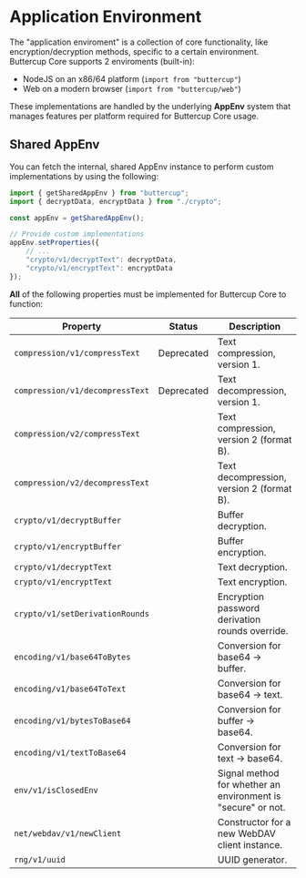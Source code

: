 # Application Environment

The "application enviroment" is a collection of core functionality, like encryption/decryption methods, specific to a certain environment. Buttercup Core supports 2 enviroments (built-in):

 * NodeJS on an x86/64 platform (`import from "buttercup"`)
 * Web on a modern browser (`import from "buttercup/web"`)

These implementations are handled by the underlying **AppEnv** system that manages features per platform required for Buttercup Core usage.

## Shared AppEnv

You can fetch the internal, shared AppEnv instance to perform custom implementations by using the following:

```typescript
import { getSharedAppEnv } from "buttercup";
import { decryptData, encryptData } from "./crypto";

const appEnv = getSharedAppEnv();

// Provide custom implementations
appEnv.setProperties({
    // ...
    "crypto/v1/decryptText": decryptData,
    "crypto/v1/encryptText": encryptData
});
```

**All** of the following properties must be implemented for Buttercup Core to function:

| Property                              | Status        | Description                                           |
|---------------------------------------|---------------|-------------------------------------------------------|
| `compression/v1/compressText`         | Deprecated    | Text compression, version 1.                          |
| `compression/v1/decompressText`       | Deprecated    | Text decompression, version 1.                        |
| `compression/v2/compressText`         |               | Text compression, version 2 (format B).               |
| `compression/v2/decompressText`       |               | Text decompression, version 2 (format B).             |
| `crypto/v1/decryptBuffer`             |               | Buffer decryption.                                    |
| `crypto/v1/encryptBuffer`             |               | Buffer encryption.                                    |
| `crypto/v1/decryptText`               |               | Text decryption.                                      |
| `crypto/v1/encryptText`               |               | Text encryption.                                      |
| `crypto/v1/setDerivationRounds`       |               | Encryption password derivation rounds override.       |
| `encoding/v1/base64ToBytes`           |               | Conversion for base64 -> buffer.                      |
| `encoding/v1/base64ToText`            |               | Conversion for base64 -> text.                        |
| `encoding/v1/bytesToBase64`           |               | Conversion for buffer -> base64.                      |
| `encoding/v1/textToBase64`            |               | Conversion for text -> base64.                        |
| `env/v1/isClosedEnv`                  |               | Signal method for whether an environment is "secure" or not. |
| `net/webdav/v1/newClient`             |               | Constructor for a new WebDAV client instance.         |
| `rng/v1/uuid`                         |               | UUID generator.                                       |

